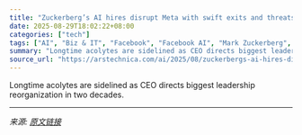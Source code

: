 ```yaml
---
title: "Zuckerberg’s AI hires disrupt Meta with swift exits and threats to leave"
date: 2025-08-29T18:02:22+08:00
categories: ["tech"]
tags: ["AI", "Biz & IT", "Facebook", "Facebook AI", "Mark Zuckerberg", "meta", "syndication"]
summary: "Longtime acolytes are sidelined as CEO directs biggest leadership reorganization in two decades."
source_url: "https://arstechnica.com/ai/2025/08/zuckerbergs-ai-hires-disrupt-meta-with-swift-exits-and-threats-to-leave/"
---
```


Longtime acolytes are sidelined as CEO directs biggest leadership reorganization in two decades.

---

*来源: [原文链接](https://arstechnica.com/ai/2025/08/zuckerbergs-ai-hires-disrupt-meta-with-swift-exits-and-threats-to-leave/)*

